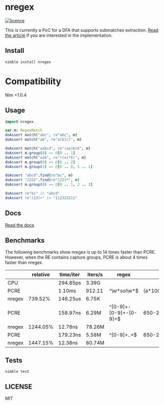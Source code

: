 # nregex

[![licence](https://img.shields.io/github/license/nitely/nim-regex.svg?style=flat-square)](https://raw.githubusercontent.com/nitely/nregex/master/LICENSE)

This is currently a PoC for a DFA that supports submatches extraction. [Read the article](https://nitely.github.io/2020/01/19/a-dfa-for-submatches-extraction.html) if you are interested in the implementation.

## Install

```
nimble install nregex
```

# Compatibility

Nim +1.0.4

## Usage

```nim
import nregex

var m: RegexMatch
doAssert match("abc", re"abc", m)
doAssert match("ab", re"a(b|c)", m)

doAssert match("aabcd", re"(aa)bcd", m)
doAssert m.group(0) == @[0 .. 1]
doAssert match("aab", re"((a)*b)", m)
doAssert m.group(0) == @[0 .. 2]
doAssert m.group(1) == @[0 .. 0, 1 .. 1]

doAssert "abcd".find(re"bc", m)
doAssert "2222".find(re"(22)*", m)
doAssert m.group(0) == @[0 .. 1, 2 .. 3]

doAssert re"bc" in "abcd"
doAssert re"(23)+" in "112323211"
```

## Docs

[Read the docs](https://nitely.github.io/nregex/)

## Benchmarks

The following benchmarks show nregex is up to 14 times faster than PCRE. However, when the RE contains capture groups, PCRE is about 4 times faster than nregex.

|  | relative | time/iter | iters/s | regex | text
| --- | --- | --- | --- | --- | ---
CPU | | 294.85ps | 3.39G
PCRE | | 1.10ms | 912.11 | ^\w\*sol\w\*$ | (a\*100000)sol(b\*100000)
nregex | 739.52% | 148.25us | 6.75K
PCRE | | 158.97ns | 6.29M | ^[0-9]+-[0-9]+-[0-9]+$ | 650-253-0001
nregex | 1244.05% | 12.78ns | 78.26M
PCRE | | 179.23ns | 5.58M | ^[0-9]+..+$ | 650-253-0001
nregex | 1447.15% | 12.38ns | 80.74M

## Tests

```
nimble test
```

## LICENSE

MIT
